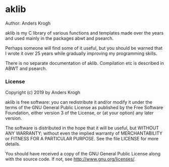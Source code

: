 # aklib

Author: Anders Krogh

aklib is my C library of various functions and templates made over the years and used mainly in the packages abwt and psearch.

Perhaps someone will find some of it useful, but you should be warned that I wrote it over 25 years while gradually improving my programming skills.

There is no separate documentation of aklib. Compilation etc is described in ABWT and psearch.


### License

Copyright (c) 2019 by Anders Krogh

aklib is free software: you can redistribute it and/or modify it under the terms of the GNU General Public License as published by the Free Software Foundation, either version 3 of the License, or (at your option) any later version.

The software is distributed in the hope that it will be useful, but WITHOUT ANY WARRANTY; without even the implied warranty of MERCHANTABILITY or FITNESS FOR A PARTICULAR PURPOSE. See the file LICENSE for more details.

You should have received a copy of the GNU General Public License along with the source code.  If not, see <http://www.gnu.org/licenses/>.

